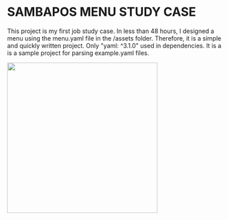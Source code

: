 # SAMBAPOS MENU STUDY CASE

This project is my first job study case. In less than 48 hours, I designed a menu using the menu.yaml file in the /assets folder. Therefore, it is a simple and quickly written project. Only "yaml: ^3.1.0" used in dependencies. It is a is a sample project for parsing example.yaml files.


<img src="https://user-images.githubusercontent.com/46728765/171582619-2eb858ae-a948-4d81-a04b-9a2e9120c16f.gif" width="350">

